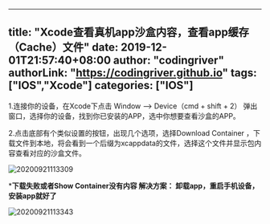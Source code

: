 ﻿
---
title: "Xcode查看真机app沙盒内容，查看app缓存（Cache）文件"
date: 2019-12-01T21:57:40+08:00
author: "codingriver"
authorLink: "https://codingriver.github.io"
tags: ["IOS","Xcode"]
categories: ["IOS"]
---

<!--more-->


1.连接你的设备，在Xcode下点击 Window —> Device（cmd + shift + 2） 弹出窗口，选择你的设备，找到你已安装的APP，选中你想要查看沙盒的APP。

2.点击底部有个类似设置的按钮，出现几个选项，选择Download Container ，下载文件到本地，将会看到一个后缀为xcappdata的文件，选择这个文件并显示包内容查看对应的沙盒文件。


![20200921113309](https://cdn.jsdelivr.net/gh/codingriver/cdn/texs/Xcode查看真机app沙盒内容，查看app缓存（Cache）文件/20200921113309.png)




***下载失败或者Show Container没有内容 解决方案：  卸载app，重启手机设备，安装app就好了**


![20200921113343](https://cdn.jsdelivr.net/gh/codingriver/cdn/texs/Xcode查看真机app沙盒内容，查看app缓存（Cache）文件/20200921113343.png)



